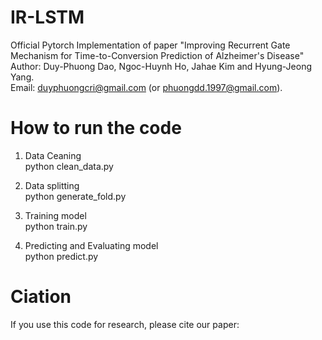 # IR-LSTM
Official Pytorch Implementation of paper "Improving Recurrent Gate Mechanism for Time-to-Conversion Prediction of Alzheimer's Disease"     
Author: Duy-Phuong Dao, Ngoc-Huynh Ho, Jahae Kim and Hyung-Jeong Yang.                                                                   
Email: duyphuongcri@gmail.com (or phuongdd.1997@gmail.com).

# How to run the code
1. Data Ceaning                                                              
  python clean_data.py
  
2. Data splitting                                
  python generate_fold.py
  
3. Training model  
  python train.py
  
4. Predicting and Evaluating model   
  python predict.py

# Ciation
If you use this code for research, please cite our paper:
